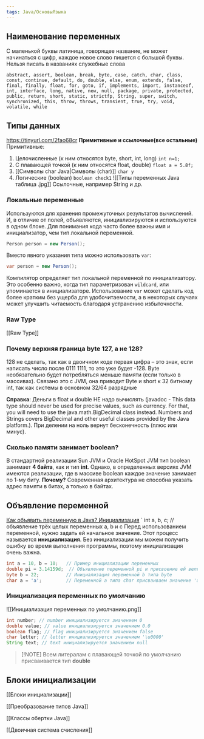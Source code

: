 ```yaml
---
tags: Java/ОсновыЯзыка
--- 
```

## Наименование переменных
С маленькой буквы латиница, говорящее название, не может начинаться с цифр, каждое новое слово пишется с большой буквы.
Нельзя писать в названиях служебные слова
```
abstract, assert, boolean, break, byte, case, catch, char, class, const, continue, default, do, double, else, enum, extends, false, final, finally, float, for, goto, if, implements, import, instanceof, int, interface, long, native, new, null, package, private, protected, public, return, short, static, strictfp, String, super, switch, synchronized, this, throw, throws, transient, true, try, void, volatile, while
```
## Типы данных
https://tinyurl.com/2fao68cr
**Примитивные и ссылочные(все остальные)**
Примитивные:
1.  Целочисленные (к ним относятся byte, short, int, long) `int n=1;`
2.  С плавающей точкой (к ним относятся float, double) `float a = 5.8f;`
3. [[Символы char Java|Символы (char)]] `char y`
4.  Логические (boolean) `boolean check1`
![[Типы переменных Java таблица .jpg]]
Ссылочные, например String и др.

### Локальные переменные
Используются для хранения промежуточных результатов вычислений. И, в отличие от полей, объявляются, инициализируются и используются в одном блоке. Для понимания кода часто более важны имя и инициализатор, чем тип локальной переменной.
```java
Person person = new Person();
```

Вместо явного указания типа можно использовать `var`: 

```java
var person = new Person();
```
Компилятор определяет тип локальной переменной по инициализатору. Это особенно важно, когда тип параметризован `wildcard`, или упоминается в инициализаторе. Использование `var` может сделать код более кратким без ущерба для удобочитаемости, а в некоторых случаях может улучшить читаемость благодаря устранению избыточности.
### Raw Type
[[Raw Type]]
### Почему верхняя граница byte 127, а не 128?
128 не сделать, так как в двоичном коде первая цифра – это знак, если написать число после 0111 1111, то это уже будет -128.  Byte необязательно будет потребляться меньше памяти (если только в массивах). Связано это с JVM, она приводит Byte и short к 32 битному int, так как системы в основном 32/64 разрядные

**Справка**: Деньги в float и double НЕ надо вычислять (javadoc - This data type should never be used for precise values, such as currency. For that, you will need to use the java.math.BigDecimal class instead. Numbers and Strings covers BigDecimal and other useful classes provided by the Java platform.). При делении на ноль вернут бесконечность (плюс или минус).
### Сколько памяти занимает boolean?
В стандартной реализации Sun JVM и Oracle HotSpot JVM тип boolean занимает **4 байта**, как и тип **int**. Однако, в определенных версиях JVM имеются реализации, где в массиве boolean каждое значение занимает по 1-му биту.
**Почему?**
Современная архитектура не способна указать адрес памяти в битах, а только в байтах.
## Объявление переменной
[Как объявить переменную в Java? Инициализация](https://otus.ru/nest/post/620/)
` int a, b, c;          // объявление трёх целых переменных a, b и c
Перед использованием переменной, нужно задать ей начальное значение. Этот процесс называется **инициализация**. Без инициализации мы можем получить ошибку во время выполнения программы, поэтому инициализация очень важна.
``` java
int a = 10, b = 10;   // Пример инициализации переменных
double pi = 3.14159d;  // Объявление переменной pi и присвоение ей величины «пи»
byte b = 22;          // Инициализация переменной b типа byte
char a = 'a';         // Переменной a типа char присваиваем значение 'a'
```

### Инициализация переменных по умолчанию
![[Инициализация переменных по умолчанию.png]]
```java
int number; // number инициализируется значением 0
double value; // value инициализируется значением 0.0
boolean flag; // flag инициализируется значением false
char letter; // letter инициализируется значением '\u0000'
String text; // text инициализируется значением null
```

>[!NOTE] Всем литералам с плавающей точкой по умолчанию присваивается тип **double**

## Блоки инициализации
[[Блоки инициализации]]

[[Преобразование типов Java]]

[[Классы обертки Java]]

[[Двоичная система счисления]]

